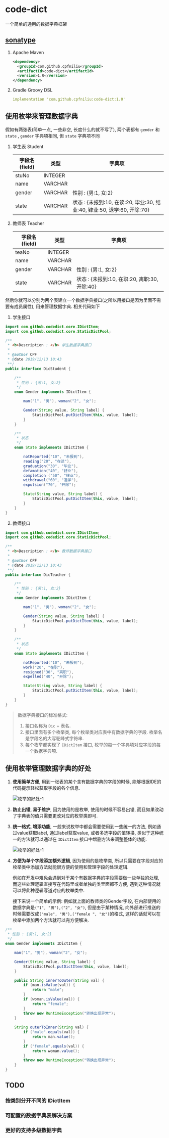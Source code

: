 # code-dict

一个简单的通用的数据字典框架

## [sonatype](https://search.maven.org/artifact/com.github.cpfniliu/code-dict/1.0/jar)

1. Apache Maven

    ```xml
    <dependency>
      <groupId>com.github.cpfniliu</groupId>
      <artifactId>code-dict</artifactId>
      <version>1.0</version>
    </dependency>
    ```

2. Gradle Groovy DSL

    ```yml
    implementation 'com.github.cpfniliu:code-dict:1.0'
    ```

## 使用枚举来管理数据字典

假如有两张表(简单一点, 一些非空, 长度什么的就不写了), 两个表都有 `gender` 和 `state` , `gender` 字典项相同, 但 `state` 字典项不同

1. 学生表 Student

    | 字段名(field) | 类型    | 字典项                                              |
    | ------------- | ------- | --------------------------------------------------- |
    | stuNo         | INTEGER |                                                     |
    | name          | VARCHAR |                                                     |
    | gender        | VARCHAR | 性别 : {男:1, 女:2}                                     |
    | state         | VARCHAR | 状态 : {未报到:10, 在读:20, 毕业:30, 结业:40, 肄业:50, 退学:60, 开除:70} |

2. 教师表 Teacher

    | 字段名(field) | 类型    | 字典项                            |
    | ------------- | ------- | --------------------------------- |
    | teaNo         | INTEGER |                                   |
    | name          | VARCHAR |                                   |
    | gender        | VARCHAR | 性别 : {男:1, 女:2}                   |
    | state         | VARCHAR | 状态 : {未报到:10, 在职:20, 离职:30, 开除:40} |

然后你就可以分别为两个表建立一个数据字典接口(之所以用接口是因为里面不需要有成员属性), 用来管理数据字典. 相关代码如下

1. 学生接口

```java
import com.github.codedict.core.IDictItem;
import com.github.codedict.core.StaticDictPool;

/**
 * <b>Description : </b> 学生数据字典接口
 *
 * @author CPF
 * @date 2019/12/13 10:43
 **/
public interface DicStudent {

    /**
     * 性别 : {男:1, 女:2}
     */
    enum Gender implements IDictItem {

        man("1", "男"), woman("2", "女");

        Gender(String value, String label) {
            StaticDictPool.putDictItem(this, value, label);
        }
    }

    /**
     * 状态
     */
    enum State implements IDictItem {

        notReported("10", "未报到"),
        reading("20", "在读"),
        graduation("30", "毕业"),
        defamation("40", "肄业"),
        completion ("50", "肄业"),
        withdrawal("60", "退学"),
        expulsion("70", "开除");

        State(String value, String label) {
            StaticDictPool.putDictItem(this, value, label);
        }
    }
}
```

2. 教师接口

```java
import com.github.codedict.core.IDictItem;
import com.github.codedict.core.StaticDictPool;

/**
 * <b>Description : </b> 教师数据字典接口
 *
 * @author CPF
 * @date 2019/12/13 10:43
 **/
public interface DicTeacher {

    /**
     * 性别 : {男:1, 女:2}
     */
    enum Gender implements IDictItem {

        man("1", "男"), woman("2", "女");

        Gender(String value, String label) {
            StaticDictPool.putDictItem(this, value, label);
        }
    }

    /**
     * 状态
     */
    enum State implements IDictItem {

        notReported("10", "未报到"),
        work("20", "在职"),
        resigned("30", "离职"),
        expelled("40", "开除");

        State(String value, String label) {
            StaticDictPool.putDictItem(this, value, label);
        }
    }
}
```

> 数据字典接口的标准格式:
> 1. 接口名称为 `Dic` + 表名.
> 2. 接口里面有多个枚举类, 每个枚举类对应表中有数据字典的字段. 枚举名是字段名的大写驼峰式字符串.
> 3. 每个枚举都实现了 `IDictItem` 接口, 枚举的每一个字典项对应字段的每一个数据字典项.

## 使用枚举管理数据字典的好处

1. **使用简单方便**, 用到一张表的某个含有数据字典的字段的时候, 能够根据IDE的代码提示轻松获取字段的各个信息.

    ![枚举的好处-1](./.src/enum-merit-1.gif)

2. **防止出错, 易于维护**, 因为使用的是枚举, 使用的时候不容易出错, 而且如果改动了字典表的值只需要更改对应的枚举类即可.

3. **统一格式, 增添功能**, 一般来说枚举中都会需要使用到一些统一的方法, 例如通过value获取label, 通过label获取value, 或者多选字段的值转换, 类似于这种统一的方法就可以通过在 `IDictItem` 接口中增删方法来调整整体的功能.

    ![枚举的好处-1](./.src/enum-merit-3.png)
    
4. **方便为单个字段添加额外逻辑**, 因为使用的是枚举类, 所以只需要在字段对应的枚举类中添加方法就能很方便的使用和管理字段的处理逻辑.

    例如在开发中难免会遇到对于某个有数据字典的字段需要做一些单独的处理, 而这些处理逻辑直接写在代码里或者单独的类里面都不方便, 遇到这种情况就可以将此种逻辑写道对应的枚举类中.
    
    接下来说一个简单的示例: 例如就上面的教师类的Gender字段, 在内部使用的数据字典是`("1", "男"),("2", "女")`, 但是由于某种情况, 向外部进行推送的时候需要改成`("male", "男"),("female ", "女")`的格式, 这样的话就可以在枚举中添加两个方法就可以完方便解决.

```java
/**
 * 性别 : {男:1, 女:2}
 */
enum Gender implements IDictItem {

    man("1", "男"), woman("2", "女");

    Gender(String value, String label) {
        StaticDictPool.putDictItem(this, value, label);
    }

    public String innerToOuter(String val) {
        if (man.isValue(val)) {
            return "male";
        }
        if (woman.isValue(val)) {
            return "female";
        }
        throw new RuntimeException("转换出现异常");
    }
    
    String outerToInner(String val) {
        if ("male".equals(val)) {
            return man.value();
        }
        if ("female".equals(val)) {
            return woman.value();
        }
        throw new RuntimeException("转换出现异常");
    }
}
```

## TODO

### 按类别分开不同的 IDictItem

### 可配置的数据字典表解决方案

### 更好的支持多级数据字典
